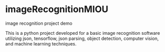 # imageRecognitionMIOU
image recognition project demo

This is a python project developed for a basic image recognition software utilizing json, tensorflow, json parsing, object detection, computer vision,
and machine learning techniques.

